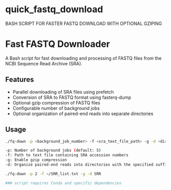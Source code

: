 # quick_fastq_download
BASH SCRIPT FOR FASTER FASTQ DOWNLOAD WITH OPTIONAL GZIPING
# Fast FASTQ Downloader

A Bash script for fast downloading and processing of FASTQ files from the NCBI Sequence Read Archive (SRA).

## Features

- Parallel downloading of SRA files using prefetch
- Conversion of SRA to FASTQ format using fasterq-dump
- Optional gzip compression of FASTQ files
- Configurable number of background jobs
- Optional organization of paired-end reads into separate directories

## Usage

```bash
./fq-down -p <background_job_number> -f <sra_text_file_path> -g -d <directory_suffix>

-p: Number of background jobs (default: 5)
-f: Path to text file containing SRA accession numbers
-g: Enable gzip compression
-d: Organize paired-end reads into directories with the specified suffix

./fq-down -p 2 -f ~/SRR_list.txt -g -d SRR

### script requires Conda and specific dependencies
